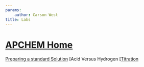 ```yaml
---
params:
	author: Carson West
title: Labs
--- 
```

# [APCHEM Home](./../apchem-home/)

[Preparing a standard Solution](./../preparing-a-standard-solution/)
[Acid Versus Hydrogen [[Titration](./../acid-versus-hydrogen-[[titration/)
